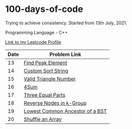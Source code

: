 # 100-days-of-code

Trying to achieve consistency. Started from 13th July, 2021.

Programming Language - C++

[Link to my Leetcode Profile](https://leetcode.com/vartika_vr/)

| Date | Problem Link                                                                                                                                       |
| ---- | -------------------------------------------------------------------------------------------------------------------------------------------------- |
| 13   | [Find Peak Element](https://leetcode.com/explore/challenge/card/july-leetcoding-challenge-2021/609/week-2-july-8th-july-14th/3812/)                |
| 14   | [Custom Sort String](https://leetcode.com/explore/challenge/card/july-leetcoding-challenge-2021/609/week-2-july-8th-july-14th/3813/)               |
| 15   | [Valid Triangle Number](https://leetcode.com/explore/challenge/card/july-leetcoding-challenge-2021/610/week-3-july-15th-july-21st/3815/)           |
| 16   | [4Sum](https://leetcode.com/explore/challenge/card/july-leetcoding-challenge-2021/610/week-3-july-15th-july-21st/3816/)                            |
| 17   | [Three Equal Parts](https://leetcode.com/explore/challenge/card/july-leetcoding-challenge-2021/610/week-3-july-15th-july-21st/3817/)               |
| 18   | [Reverse Nodes in k-Group](https://leetcode.com/explore/challenge/card/july-leetcoding-challenge-2021/610/week-3-july-15th-july-21st/3818/)        |
| 19   | [Lowest Common Ancestor of a BST](https://leetcode.com/explore/challenge/card/july-leetcoding-challenge-2021/610/week-3-july-15th-july-21st/3819/) |
| 20   | [Shuffle an Array](https://leetcode.com/explore/challenge/card/july-leetcoding-challenge-2021/610/week-3-july-15th-july-21st/3820/)                |
